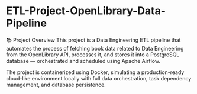 # ETL-Project-OpenLibrary-Data-Pipeline
📚 Project Overview
This project is a Data Engineering ETL pipeline that automates the process of fetching book data related to Data Engineering from the OpenLibrary API, processes it, and stores it into a PostgreSQL database — orchestrated and scheduled using Apache Airflow.

The project is containerized using Docker, simulating a production-ready cloud-like environment locally with full data orchestration, task dependency management, and database persistence.

